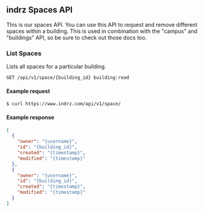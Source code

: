 ## indrz Spaces API

This is our spaces API. You can use this API to request
and remove different spaces within a building.  This 
is used in combination with the "campus" and "buildings"
API, so be sure to check out those docs too.

### List Spaces

Lists all spaces for a particular building.

```endpoint
GET /api/v1/space/{building_id} building:read
```

#### Example request

```curl
$ curl https://www.indrz.com/api/v1/space/
```


#### Example response

```json
[
  {
    "owner": "{username}",
    "id": "{building_id}",
    "created": "{timestamp}",
    "modified": "{timestamp}"
  },
  {
    "owner": "{username}",
    "id": "{building_id}",
    "created": "{timestamp}",
    "modified": "{timestamp}"
  }
]
```
